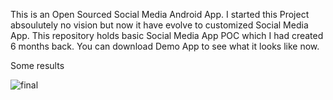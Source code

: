 This is an Open Sourced Social Media Android App. I started this Project absoulutely no vision 
but now it have evolve to customized Social Media App. This repository holds basic Social Media App POC which I had created 6 months back. 
You can download Demo App to see what it looks like now.


Some results




![final](https://user-images.githubusercontent.com/115468769/203023241-0b2f4ef0-bd73-45fa-aa26-a64dc4c4b7cd.jpg)
